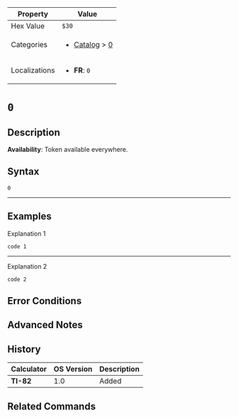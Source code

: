 | Property      | Value |
|---------------|-------|
| Hex Value     | `$30`|
| Categories    | <ul><li>[Catalog](<../categories/Catalog.md>) > [0](<../categories/Catalog.md#0>)</li></ul> |
| Localizations | <ul><li><b>FR</b>: `0`</li></ul> |

# `0`

## Description



<b>Availability</b>: Token available everywhere.

## Syntax
`0`

<hr>

## Examples

Explanation 1
```ti-basic
code 1
```
---
Explanation 2
```ti-basic
code 2
```

## Error Conditions


## Advanced Notes


## History
| Calculator | OS Version | Description |
|------------|------------|-------------|
| <b>TI-82</b> | 1.0 | Added

## Related Commands

    